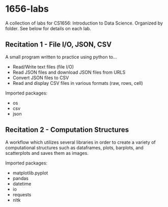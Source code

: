 # 1656-labs
A collection of labs for CS1656: Introduction to Data Science. Organized by folder. See below for details on each lab.

## Recitation 1 - File I/O, JSON, CSV
A small program written to practice using python to...
- Read/Write text files (file I/O)
- Read JSON files and download JSON files from URLS
- Convert JSON files to CSV
- Read and display CSV files in various formats (raw, rows, cell)

Imported packages: 
- os
- csv
- json

## Recitation 2 - Computation Structures
A workflow which utilizes several libraries in order to create a variety of computational structures such as dataframes, plots, barplots, and scatterplots and saves them as images.

Imported packages: 
- matplotlib.pyplot
- pandas
- datetime
- io
- requests
- nltk

